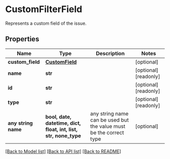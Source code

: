 # CustomFilterField

Represents a custom field of the issue.

## Properties
Name | Type | Description | Notes
------------ | ------------- | ------------- | -------------
**custom_field** | [**CustomField**](CustomField.md) |  | [optional] 
**name** | **str** |  | [optional] [readonly] 
**id** | **str** |  | [optional] [readonly] 
**type** | **str** |  | [optional] [readonly] 
**any string name** | **bool, date, datetime, dict, float, int, list, str, none_type** | any string name can be used but the value must be the correct type | [optional]

[[Back to Model list]](../README.md#documentation-for-models) [[Back to API list]](../README.md#documentation-for-api-endpoints) [[Back to README]](../README.md)


